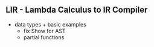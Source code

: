 ## LIR - Lambda Calculus to IR Compiler

- data types + basic examples
  - fix Show for AST
  - partial functions